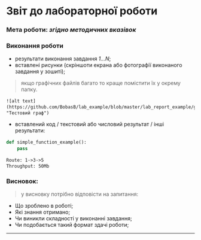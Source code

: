 # Звіт до лабораторної роботи
### Мета роботи: _згідно методичних вказівок_
### Виконання роботи
- результати виконання завдання *1...N*;
- вставлені рисунки (скріншоти екрана або фотографії виконаного завдання у зошиті);
> якщо графічних файлів багато то краще помістити їх у окрему папку.

    ![alt text](https://github.com/BobasB/lab_example/blob/master/lab_report_example/graph.gif "Тестовий граф")

- вставлений код / текстовий або числовий результат / інші результати:
```python
def simple_function_example():
    pass
```
```text
Route: 1->3->5 
Throughput: 50Mb
```

### Висновок: 
> у висновку потрібно відповісти на запитання:
- Що зроблено в роботі;
- Які знання отримано;
- Чи виникли складності у виконанні завдання;
- Чи подобається такий формат здачі роботи;
---